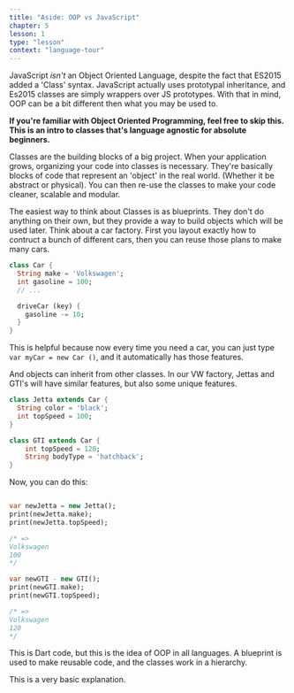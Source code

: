 ```yaml
---
title: "Aside: OOP vs JavaScript"
chapter: 5
lesson: 1
type: "lesson"
context: "language-tour"
---
```


JavaScript *isn't* an Object Oriented Language, despite the fact that ES2015 added a 'Class' syntax. JavaScript actually uses prototypal inheritance, and Es2015 classes are simply wrappers over JS prototypes. With that in mind, OOP can be a bit different then what you may be used to.

**If you're familiar with Object Oriented Programming, feel free to skip this. This is an intro to classes that's language agnostic for absolute beginners.**

Classes are the building blocks of a big project. When your application grows, organizing your code into classes is necessary. They're basically blocks of code that represent an 'object' in the real world. (Whether it be abstract or physical). You can then re-use the classes to make your code cleaner, scalable and modular.

The easiest way to think about Classes is as blueprints. They don't do anything on their own, but they provide a way to build objects which will be used later. Think about a car factory. First you layout exactly how to contruct a bunch of different cars, then you can reuse those plans to make many cars.

```dart
class Car {
  String make = 'Volkswagen';
  int gasoline = 100;
  // ...

  driveCar (key) {
    gasoline -= 10;
  }
}
```

This is helpful because now every time you need a car, you can just type `var myCar = new Car ()`, and it automatically has those features.

And objects can inherit from other classes. In our VW factory, Jettas and GTI's will have similar features, but also some unique features.

```dart
class Jetta extends Car {
  String color = 'black';
  int topSpeed = 100;
}

class GTI extends Car {
    int topSpeed = 120;
    String bodyType = 'hatchback';
}
```

Now, you can do this:

```dart

var newJetta = new Jetta();
print(newJetta.make);
print(newJetta.topSpeed);

/* =>
Volkswagen
100
*/

var newGTI - new GTI();
print(newGTI.make);
print(newGTI.topSpeed);

/* =>
Volkswagen
120
*/
```


This is Dart code, but this is the idea of OOP in all languages. A blueprint is used to make reusable code, and the classes work in a hierarchy.

This is a very basic explanation.
